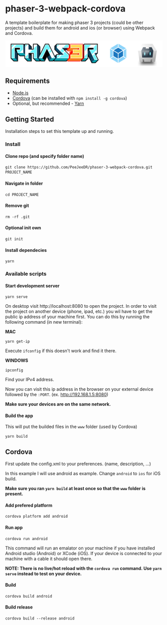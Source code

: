 # phaser-3-webpack-cordova
A template boilerplate for making phaser 3 projects (could be other projects) and build them for android and ios (or browser) using Webpack and Cordova.

![banner](banner.png)

## Requirements
- [Node.js](https://nodejs.org/en/)
- [Cordova](https://cordova.apache.org/) (can be installed with `npm install -g cordova`)
- Optional, but recommended - [Yarn](https://yarnpkg.com/en/docs/install#mac-stable)

## Getting Started
Installation steps to set this template up and running.

### Install
#### Clone repo (and specify folder name)
```
git clone https://github.com/PeeJeeDR/phaser-3-webpack-cordova.git PROJECT_NAME
```

#### Navigate in folder
```
cd PROJECT_NAME
```

#### Remove git
```
rm -rf .git
```

#### Optional init own
```
git init
```

#### Install dependecies
```
yarn
```

### Available scripts
#### Start development server
```
yarn serve
```

On desktop visit http://localhost:8080 to open the project. In order to visit the project on another device (phone, ipad, etc.) you wil have to get the public ip address of your machine first. You can do this by running the following command (in new terminal):

**MAC**
```
yarn get-ip
```

Execute `ifconfig` if this doesn't work and find it there.

**WINDOWS**
```
ipconfig
```
Find your IPv4 address.

Now you can visit this ip address in the browser on your external device followed by the `:PORT`. (ex. http://192.168.1.5:8080)

**Make sure your devices are on the same network.**

#### Build the app
This will put the builded files in the `www` folder (used by Cordova)

```
yarn build
```

## Cordova
First update the config.xml to your preferences. (name, description, ...)

In this example I will use android as example. Change `android` to `ios` for iOS build.

**Make sure you ran `yarn build` at least once so that the `www` folder is present.**

#### Add prefered platform
```
cordova platform add android
```

#### Run app
```
cordova run android
```

This command will run an emalator on your machine if you have installed Android studio (Android) or XCode (iOS).
If your device is connected to your machine with a cable it should open there.

**NOTE: There is no live/hot reload with the `cordova run` command. Use `yarn serve` instead to test on your device.**

#### Build
```
cordova build android
```

#### Build release
```
cordova build --release android
```
